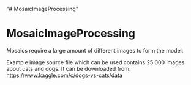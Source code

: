 "# MosaicImageProcessing" 
# MosaicImageProcessing

Mosaics require a large amount of different images to form the model.

Example image source file which can be used contains 25 000 images about cats and dogs. It can be downloaded from:
https://www.kaggle.com/c/dogs-vs-cats/data

